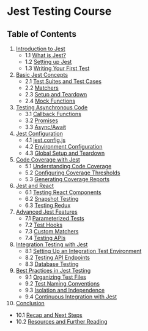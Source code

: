 # Jest Testing Course

## Table of Contents

1. [Introduction to Jest](#introduction-to-jest)
   - 1.1 [What is Jest?](#what-is-jest)
   - 1.2 [Setting up Jest](#setting-up-jest)
   - 1.3 [Writing Your First Test](#writing-your-first-test)
2. [Basic Jest Concepts](#basic-jest-concepts)
   - 2.1 [Test Suites and Test Cases](#test-suites-and-test-cases)
   - 2.2 [Matchers](#matchers)
   - 2.3 [Setup and Teardown](#setup-and-teardown)
   - 2.4 [Mock Functions](#mock-functions)
3. [Testing Asynchronous Code](#testing-asynchronous-code)
   - 3.1 [Callback Functions](#callback-functions)
   - 3.2 [Promises](#promises)
   - 3.3 [Async/Await](#async-await)
4. [Jest Configuration](#jest-configuration)
   - 4.1 [jest.config.js](#jestconfigjs)
   - 4.2 [Environment Configuration](#environment-configuration)
   - 4.3 [Global Setup and Teardown](#global-setup-and-teardown)
5. [Code Coverage with Jest](#code-coverage-with-jest)
   - 5.1 [Understanding Code Coverage](#understanding-code-coverage)
   - 5.2 [Configuring Coverage Thresholds](#configuring-coverage-thresholds)
   - 5.3 [Generating Coverage Reports](#generating-coverage-reports)
6. [Jest and React](#jest-and-react)
   - 6.1 [Testing React Components](#testing-react-components)
   - 6.2 [Snapshot Testing](#snapshot-testing)
   - 6.3 [Testing Redux](#testing-redux)
7. [Advanced Jest Features](#advanced-jest-features)
   - 7.1 [Parameterized Tests](#parameterized-tests)
   - 7.2 [Test Hooks](#test-hooks)
   - 7.3 [Custom Matchers](#custom-matchers)
   - 7.4 [Testing APIs](#testing-apis)
8. [Integration Testing with Jest](#integration-testing-with-jest)
   - 8.1 [Setting Up an Integration Test Environment](#setting-up-an-integration-test-environment)
   - 8.2 [Testing API Endpoints](#testing-api-endpoints)
   - 8.3 [Database Testing](#database-testing)
9. [Best Practices in Jest Testing](#best-practices-in-jest-testing)
   - 9.1 [Organizing Test Files](#organizing-test-files)
   - 9.2 [Test Naming Conventions](#test-naming-conventions)
   - 9.3 [Isolation and Independence](#isolation-and-independence)
   - 9.4 [Continuous Integration with Jest](#continuous-integration-with-jest)
10. [Conclusion](#conclusion)

- 10.1 [Recap and Next Steps](#recap-and-next-steps)
- 10.2 [Resources and Further Reading](#resources-and-further-reading)
